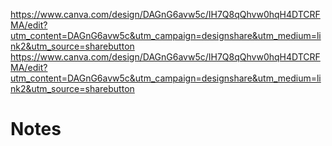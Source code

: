 https://www.canva.com/design/DAGnG6avw5c/IH7Q8qQhvw0hqH4DTCRFMA/edit?utm_content=DAGnG6avw5c&utm_campaign=designshare&utm_medium=link2&utm_source=sharebutton
https://www.canva.com/design/DAGnG6avw5c/IH7Q8qQhvw0hqH4DTCRFMA/edit?utm_content=DAGnG6avw5c&utm_campaign=designshare&utm_medium=link2&utm_source=sharebutton
# Notes
